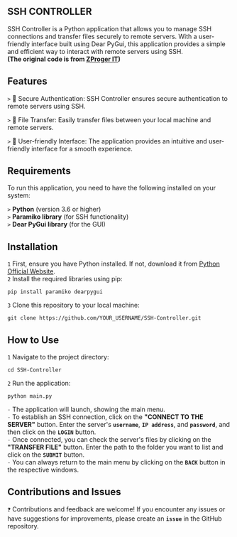 ## SSH CONTROLLER
SSH Controller is a Python application that allows you to manage SSH connections and transfer files securely to remote servers. With a user-friendly interface built using Dear PyGui, this application provides a simple and efficient way to interact with remote servers using SSH.  
**(The original code is from [ZProger IT](https://www.youtube.com/@zproger))**

## Features
`>` 🔐 Secure Authentication: SSH Controller ensures secure authentication to remote servers using SSH.

`>` 📂 File Transfer: Easily transfer files between your local machine and remote servers.

`>` 🚀 User-friendly Interface: The application provides an intuitive and user-friendly interface for a smooth experience.

## Requirements
To run this application, you need to have the following installed on your system:

`>` **Python** (version 3.6 or higher)   
`>` **Paramiko library** (for SSH functionality)   
`>` **Dear PyGui library** (for the GUI)   

## Installation
`1` First, ensure you have Python installed. If not, download it from [Python Official Website](https://www.python.org/downloads/).     
`2` Install the required libraries using pip:   
```
pip install paramiko dearpygui
```   
`3` Clone this repository to your local machine:      
```
git clone https://github.com/YOUR_USERNAME/SSH-Controller.git
``` 

## How to Use
`1` Navigate to the project directory:     
```
cd SSH-Controller
```   
`2` Run the application:       
```
python main.py
``` 
      
            
`·` The application will launch, showing the main menu.     
`·` To establish an SSH connection, click on the **"CONNECT TO THE SERVER"** button. Enter the server's **`username`**, **`IP address`**, and **`password`**, and then click on the **`LOGIN`** button.    
`·` Once connected, you can check the server's files by clicking on the **"TRANSFER FILE"** button. Enter the path to the folder you want to list and click on the **`SUBMIT`** button.     
`·` You can always return to the main menu by clicking on the **`BACK`** button in the respective windows.   

## Contributions and Issues
`❓` Contributions and feedback are welcome! If you encounter any issues or have suggestions for improvements, please create an **`issue`** in the GitHub repository.
